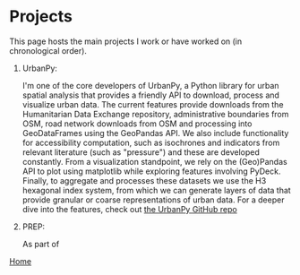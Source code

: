 # Projects

This page hosts the main projects I work or have worked on (in chronological order).

1. UrbanPy:

    I'm one of the core developers of UrbanPy, a Python library for urban spatial analysis that provides a friendly API to download, process and visualize urban data. The current features provide downloads from the Humanitarian Data Exchange repository, administrative boundaries from OSM, road network downloads from OSM and processing into GeoDataFrames using the GeoPandas API. We also include functionality for accessibility computation, such as isochrones and indicators from relevant literature (such as "pressure") and these are developed constantly. From a visualization standpoint, we rely on the (Geo)Pandas API to plot using matplotlib while exploring features involving PyDeck.
    Finally, to aggregate and processes these datasets we use the H3 hexagonal index system, from which we can generate layers of data that provide granular or coarse representations of urban data. For a deeper dive into the features, check out [the UrbanPy GitHub repo](https://github.com/EL-BID/urbanpy)

2. PREP:

    As part of 



[Home](https://a-regal.github.io)